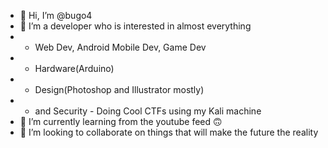 - 👋 Hi, I’m @bugo4
- 👀 I’m a developer who is interested in almost everything
- - Web Dev, Android Mobile Dev, Game Dev
- - Hardware(Arduino)
- - Design(Photoshop and Illustrator mostly)
- - and Security - Doing Cool CTFs using my Kali machine 
- 🌱 I’m currently learning from the youtube feed 🙃
- 💞️ I’m looking to collaborate on things that will make the future the reality

<!---
bugo4/bugo4 is a ✨ special ✨ repository because its `README.md` (this file) appears on your GitHub profile.
You can click the Preview link to take a look at your changes.
--->
